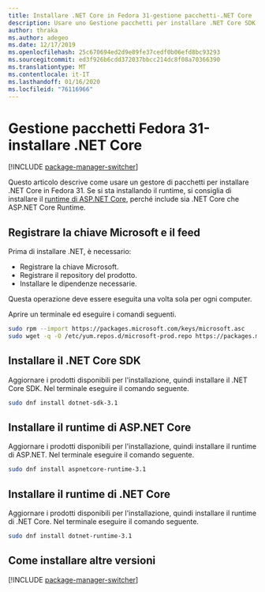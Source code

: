 ```yaml
---
title: Installare .NET Core in Fedora 31-gestione pacchetti-.NET Core
description: Usare uno Gestione pacchetti per installare .NET Core SDK e Runtime in Fedora 31.
author: thraka
ms.author: adegeo
ms.date: 12/17/2019
ms.openlocfilehash: 25c670694ed2d9e89fe37cedf0b06efd8bc93293
ms.sourcegitcommit: ed3f926b6cdd372037bbcc214dc8f08a70366390
ms.translationtype: MT
ms.contentlocale: it-IT
ms.lasthandoff: 01/16/2020
ms.locfileid: "76116966"
---
```

# <a name="fedora-31-package-manager---install-net-core"></a>Gestione pacchetti Fedora 31-installare .NET Core

[!INCLUDE [package-manager-switcher](./includes/package-manager-switcher.md)]

Questo articolo descrive come usare un gestore di pacchetti per installare .NET Core in Fedora 31. Se si sta installando il runtime, si consiglia di installare il [runtime di ASP.NET Core](#install-the-aspnet-core-runtime), perché include sia .NET Core che ASP.NET Core Runtime.

## <a name="register-microsoft-key-and-feed"></a>Registrare la chiave Microsoft e il feed

Prima di installare .NET, è necessario:

- Registrare la chiave Microsoft.
- Registrare il repository del prodotto.
- Installare le dipendenze necessarie.

Questa operazione deve essere eseguita una volta sola per ogni computer.

Aprire un terminale ed eseguire i comandi seguenti.

```bash
sudo rpm --import https://packages.microsoft.com/keys/microsoft.asc
sudo wget -q -O /etc/yum.repos.d/microsoft-prod.repo https://packages.microsoft.com/config/fedora/31/prod.repo
```

## <a name="install-the-net-core-sdk"></a>Installare il .NET Core SDK

Aggiornare i prodotti disponibili per l'installazione, quindi installare il .NET Core SDK. Nel terminale eseguire il comando seguente.

```bash
sudo dnf install dotnet-sdk-3.1
```

## <a name="install-the-aspnet-core-runtime"></a>Installare il runtime di ASP.NET Core

Aggiornare i prodotti disponibili per l'installazione, quindi installare il runtime di ASP.NET. Nel terminale eseguire il comando seguente.

```bash
sudo dnf install aspnetcore-runtime-3.1
```

## <a name="install-the-net-core-runtime"></a>Installare il runtime di .NET Core

Aggiornare i prodotti disponibili per l'installazione, quindi installare il runtime di .NET Core. Nel terminale eseguire il comando seguente.

```bash
sudo dnf install dotnet-runtime-3.1
```

## <a name="how-to-install-other-versions"></a>Come installare altre versioni

[!INCLUDE [package-manager-switcher](./includes/package-manager-heading-hack-pkgname.md)]

